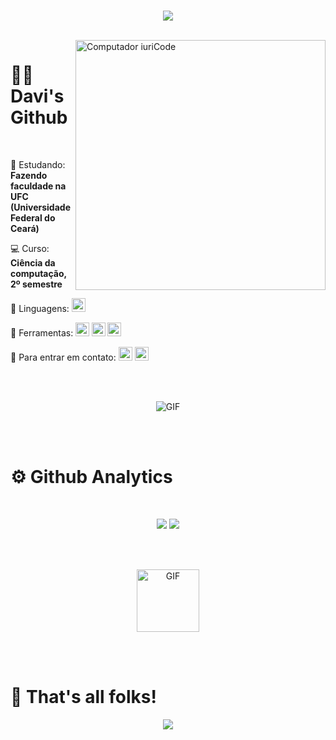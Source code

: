 </br>

<p align="center"> <img src="https://user-images.githubusercontent.com/55159856/135667708-57c2f1e5-57fa-4d9f-a816-495db0df78c2.gif")></p>

</br>

<img src="https://raw.githubusercontent.com/MicaelliMedeiros/micaellimedeiros/master/image/computer-illustration.png" min-width="400px" max-width="400px" width="400px" align="right" alt="Computador iuriCode">

# 👨‍💻 Davi's Github
</br>


<p align="left">
🚀 Estudando: <strong> Fazendo faculdade na UFC (Universidade Federal do Ceará) </strong>
</p>

<p align="left">
💻 Curso: <strong> Ciência da computação, 2º semestre </strong>
</p>
  
<p align="left">
  👾 Linguagens: 
  <strong> <img height="22" src="https://img.shields.io/badge/C%2B%2B-00599C?style=for-the-badge&logo=c%2B%2B&logoColor=white" /> </strong>
</p>

<p align="left">
  💼 Ferramentas: 
  <strong> <img height="22" src="https://img.shields.io/badge/Git-E34F26?style=for-the-badge&logo=git&logoColor=white" /> </strong>
  <strong> <img height="22" src="https://img.shields.io/badge/GitHub-100000?style=for-the-badge&logo=github&logoColor=white" /> </strong>
  <strong> <img height="22" src="https://img.shields.io/badge/Windows-017AD7?style=for-the-badge&logo=windows&logoColor=white" /> </strong>
</p>
          
<p align="left">
  💌 Para entrar em contato: 
  <a href="mailto:davimaiabaptista21@gmail.com" target="_blank"><img height="22" src="https://img.shields.io/badge/Gmail-D14836?style=for-the-badge&logo=gmail&logoColor=white" target="_blank"></a>
  <a href="https://instagram.com/davimb_" target="_blank"><img height="22" src="https://img.shields.io/badge/Instagram-E4405F?style=for-the-badge&logo=instagram&logoColor=white" target="_blank"></a>
  </p> 
 
</br>
</br>

<p align="center">
  <img alt="GIF" align="center" src="https://github.com/TheDudeThatCode/TheDudeThatCode/blob/master/Assets/gandalf_parrot.gif")>
</p>

</br>
</br>

# ⚙️ Github Analytics
</br>

<p align="center" >  
<img  src="https://github-readme-stats.vercel.app/api?username=davimb&theme=dark"/>
<img  src="https://github-readme-stats.vercel.app/api/top-langs/?username=davimb&hide=html&layout=compact&theme=dark"/>
  </p>

</br>
</br>

<p align="center">
  <img alt="GIF" align="center" height="100" src="https://user-images.githubusercontent.com/55159856/135669085-db966a9b-2e84-4dd1-bb8e-3e6777bc6740.gif")>
</p>

</br>
</br>

# 🐷 That's all folks!
<p align="center"> <img src="https://user-images.githubusercontent.com/55159856/135667715-f84982b7-e012-43d0-a682-b3075445aea6.gif"></p>
